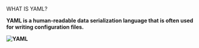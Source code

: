 WHAT IS YAML?

<b> YAML is a human-readable data serialization language that is often used for writing configuration files. <b>

![YAML](https://github.com/SanchithaUdana/What-is-YAML/assets/109952575/c3c1cdcf-42c9-42c5-a713-ac982eb44737)
